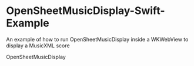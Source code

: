 # OpenSheetMusicDisplay-Swift-Example
An example of how to run OpenSheetMusicDisplay inside a WKWebView to display a MusicXML score

OpenSheetMusicDisplay
